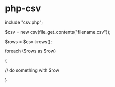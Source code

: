 # php-csv

include "csv.php";

$csv = new csv(file_get_contents("filename.csv"));

$rows = $csv->rows();

foreach ($rows as $row)

{

  // do something with $row
  
}

